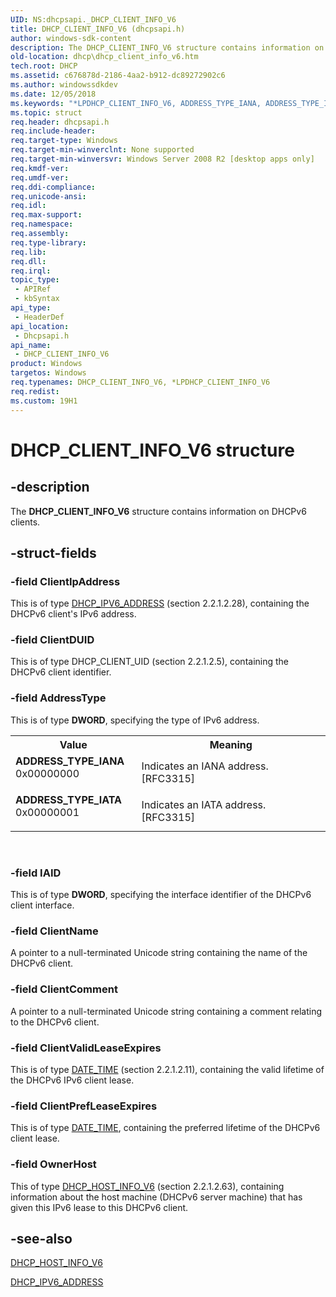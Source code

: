 ```yaml
---
UID: NS:dhcpsapi._DHCP_CLIENT_INFO_V6
title: DHCP_CLIENT_INFO_V6 (dhcpsapi.h)
author: windows-sdk-content
description: The DHCP_CLIENT_INFO_V6 structure contains information on DHCPv6 clients.
old-location: dhcp\dhcp_client_info_v6.htm
tech.root: DHCP
ms.assetid: c676878d-2186-4aa2-b912-dc89272902c6
ms.author: windowssdkdev
ms.date: 12/05/2018
ms.keywords: "*LPDHCP_CLIENT_INFO_V6, ADDRESS_TYPE_IANA, ADDRESS_TYPE_IATA, DHCP_CLIENT_INFO_V6, DHCP_CLIENT_INFO_V6 structure [DHCP], PDHCP_CLIENT_INFO_V6, PDHCP_CLIENT_INFO_V6 structure pointer [DHCP], dhcp.dhcp_client_info_v6, dhcpsapi/DHCP_CLIENT_INFO_V6, dhcpsapi/PDHCP_CLIENT_INFO_V6"
ms.topic: struct
req.header: dhcpsapi.h
req.include-header: 
req.target-type: Windows
req.target-min-winverclnt: None supported
req.target-min-winversvr: Windows Server 2008 R2 [desktop apps only]
req.kmdf-ver: 
req.umdf-ver: 
req.ddi-compliance: 
req.unicode-ansi: 
req.idl: 
req.max-support: 
req.namespace: 
req.assembly: 
req.type-library: 
req.lib: 
req.dll: 
req.irql: 
topic_type:
 - APIRef
 - kbSyntax
api_type:
 - HeaderDef
api_location:
 - Dhcpsapi.h
api_name:
 - DHCP_CLIENT_INFO_V6
product: Windows
targetos: Windows
req.typenames: DHCP_CLIENT_INFO_V6, *LPDHCP_CLIENT_INFO_V6
req.redist: 
ms.custom: 19H1
---
```


# DHCP_CLIENT_INFO_V6 structure


## -description


The <b>DHCP_CLIENT_INFO_V6</b> structure contains information on DHCPv6 clients.


## -struct-fields




### -field ClientIpAddress

This is of type <a href="https://docs.microsoft.com/previous-versions/windows/desktop/api/dhcpsapi/ns-dhcpsapi-_dhcp_ipv6_address">DHCP_IPV6_ADDRESS</a> (section 2.2.1.2.28), containing the DHCPv6 client's IPv6 address.


### -field ClientDUID

This is of type DHCP_CLIENT_UID (section 2.2.1.2.5), containing the DHCPv6 client identifier.


### -field AddressType

This is of type <b>DWORD</b>, specifying the type of IPv6 address.

<table>
<tr>
<th>Value</th>
<th>Meaning</th>
</tr>
<tr>
<td width="40%"><a id="ADDRESS_TYPE_IANA"></a><a id="address_type_iana"></a><dl>
<dt><b>ADDRESS_TYPE_IANA</b></dt>
<dt>0x00000000</dt>
</dl>
</td>
<td width="60%">
Indicates an IANA address. [RFC3315]

</td>
</tr>
<tr>
<td width="40%"><a id="ADDRESS_TYPE_IATA"></a><a id="address_type_iata"></a><dl>
<dt><b>ADDRESS_TYPE_IATA</b></dt>
<dt>0x00000001</dt>
</dl>
</td>
<td width="60%">
Indicates an IATA address. [RFC3315]

</td>
</tr>
</table>
 


### -field IAID

This is of type <b>DWORD</b>, specifying the interface identifier of the DHCPv6 client interface.


### -field ClientName

A pointer to a null-terminated Unicode string containing the name of the DHCPv6 client.


### -field ClientComment

A pointer to a null-terminated Unicode string containing a comment relating to the DHCPv6 client.


### -field ClientValidLeaseExpires

This is of type <a href="https://docs.microsoft.com/previous-versions/windows/desktop/api/dhcpsapi/ns-dhcpsapi-_date_time">DATE_TIME</a> (section 2.2.1.2.11), containing the valid lifetime of the DHCPv6 IPv6 client lease.


### -field ClientPrefLeaseExpires

This is of type <a href="https://docs.microsoft.com/previous-versions/windows/desktop/api/dhcpsapi/ns-dhcpsapi-_date_time">DATE_TIME</a>, containing the preferred lifetime of the DHCPv6 client lease.


### -field OwnerHost

This of type <a href="https://docs.microsoft.com/previous-versions/windows/desktop/api/dhcpsapi/ns-dhcpsapi-_dhcp_host_info_v6">DHCP_HOST_INFO_V6</a> (section 2.2.1.2.63), containing information about the host machine (DHCPv6 server machine) that has given this IPv6 lease to this DHCPv6 client.


## -see-also




<a href="https://docs.microsoft.com/previous-versions/windows/desktop/api/dhcpsapi/ns-dhcpsapi-_dhcp_host_info_v6">DHCP_HOST_INFO_V6</a>



<a href="https://docs.microsoft.com/previous-versions/windows/desktop/api/dhcpsapi/ns-dhcpsapi-_dhcp_ipv6_address">DHCP_IPV6_ADDRESS</a>
 

 

